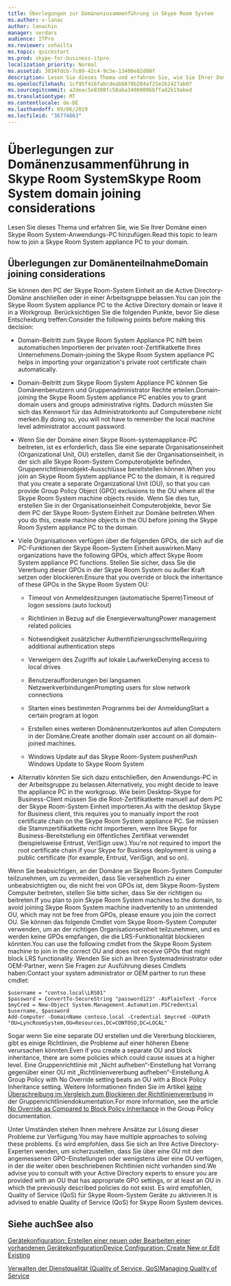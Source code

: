 ```yaml
---
title: Überlegungen zur Domänenzusammenführung in Skype Room System
ms.author: v-lanac
author: lanachin
manager: serdars
audience: ITPro
ms.reviewer: sohailta
ms.topic: quickstart
ms.prod: skype-for-business-itpro
localization_priority: Normal
ms.assetid: 3034fdcb-7c89-42c4-9c5e-13400e82d88f
description: Lesen Sie dieses Thema und erfahren Sie, wie Sie Ihrer Domäne einen Skype Room System-Anwendungs-PC hinzufügen.
ms.openlocfilehash: 1cf95f416fabcdeabb878b204af25e262427ab07
ms.sourcegitcommit: a2deac5e8308fc58aba34060006bffad2b19abed
ms.translationtype: MT
ms.contentlocale: de-DE
ms.lasthandoff: 09/06/2019
ms.locfileid: "36774663"
---
```

# <a name="skype-room-system-domain-joining-considerations"></a><span data-ttu-id="c5a3c-103">Überlegungen zur Domänenzusammenführung in Skype Room System</span><span class="sxs-lookup"><span data-stu-id="c5a3c-103">Skype Room System domain joining considerations</span></span>
 
<span data-ttu-id="c5a3c-104">Lesen Sie dieses Thema und erfahren Sie, wie Sie Ihrer Domäne einen Skype Room System-Anwendungs-PC hinzufügen.</span><span class="sxs-lookup"><span data-stu-id="c5a3c-104">Read this topic to learn how to join a Skype Room System appliance PC to your domain.</span></span>
  
## <a name="domain-joining-considerations"></a><span data-ttu-id="c5a3c-105">Überlegungen zur Domänenteilnahme</span><span class="sxs-lookup"><span data-stu-id="c5a3c-105">Domain joining considerations</span></span>

<span data-ttu-id="c5a3c-106">Sie können den PC der Skype Room-System Einheit an die Active Directory-Domäne anschließen oder in einer Arbeitsgruppe belassen.</span><span class="sxs-lookup"><span data-stu-id="c5a3c-106">You can join the Skype Room System appliance PC to the Active Directory domain or leave it in a Workgroup.</span></span> <span data-ttu-id="c5a3c-107">Berücksichtigen Sie die folgenden Punkte, bevor Sie diese Entscheidung treffen:</span><span class="sxs-lookup"><span data-stu-id="c5a3c-107">Consider the following points before making this decision:</span></span>
  
- <span data-ttu-id="c5a3c-108">Domain-Beitritt zum Skype Room System Appliance PC hilft beim automatischen Importieren der privaten root-Zertifikatkette Ihres Unternehmens.</span><span class="sxs-lookup"><span data-stu-id="c5a3c-108">Domain-joining the Skype Room System appliance PC helps in importing your organization's private root certificate chain automatically.</span></span>
    
- <span data-ttu-id="c5a3c-109">Domain-Beitritt zum Skype Room System Appliance PC können Sie Domänenbenutzern und Gruppenadministrator Rechte erteilen.</span><span class="sxs-lookup"><span data-stu-id="c5a3c-109">Domain-joining the Skype Room System appliance PC enables you to grant domain users and groups administrative rights.</span></span> <span data-ttu-id="c5a3c-110">Dadurch müssten Sie sich das Kennwort für das Administratorkonto auf Computerebene nicht merken.</span><span class="sxs-lookup"><span data-stu-id="c5a3c-110">By doing so, you will not have to remember the local machine level administrator account password.</span></span>
    
- <span data-ttu-id="c5a3c-111">Wenn Sie der Domäne einen Skype Room-systemappliance-PC beitreten, ist es erforderlich, dass Sie eine separate Organisationseinheit (Organizational Unit, OU) erstellen, damit Sie der Organisationseinheit, in der sich alle Skype Room-System Computerobjekte befinden, Gruppenrichtlinienobjekt-Ausschlüsse bereitstellen können.</span><span class="sxs-lookup"><span data-stu-id="c5a3c-111">When you join an Skype Room System appliance PC to the domain, it is required that you create a separate Organizational Unit (OU), so that you can provide Group Policy Object (GPO) exclusions to the OU where all the Skype Room System machine objects reside.</span></span> <span data-ttu-id="c5a3c-112">Wenn Sie dies tun, erstellen Sie in der Organisationseinheit Computerobjekte, bevor Sie dem PC der Skype Room-System Einheit zur Domäne beitreten.</span><span class="sxs-lookup"><span data-stu-id="c5a3c-112">When you do this, create machine objects in the OU before joining the Skype Room System appliance PC to the domain.</span></span>
    
- <span data-ttu-id="c5a3c-113">Viele Organisationen verfügen über die folgenden GPOs, die sich auf die PC-Funktionen der Skype Room-System Einheit auswirken.</span><span class="sxs-lookup"><span data-stu-id="c5a3c-113">Many organizations have the following GPOs, which affect Skype Room System appliance PC functions.</span></span> <span data-ttu-id="c5a3c-114">Stellen Sie sicher, dass Sie die Vererbung dieser GPOs in der Skype Room System ou außer Kraft setzen oder blockieren:</span><span class="sxs-lookup"><span data-stu-id="c5a3c-114">Ensure that you override or block the inheritance of these GPOs in the Skype Room System OU:</span></span> 
    
  - <span data-ttu-id="c5a3c-115">Timeout von Anmeldesitzungen (automatische Sperre)</span><span class="sxs-lookup"><span data-stu-id="c5a3c-115">Timeout of logon sessions (auto lockout)</span></span>
    
  - <span data-ttu-id="c5a3c-116">Richtlinien in Bezug auf die Energieverwaltung</span><span class="sxs-lookup"><span data-stu-id="c5a3c-116">Power management related policies</span></span>
    
  - <span data-ttu-id="c5a3c-117">Notwendigkeit zusätzlicher Authentifizierungsschritte</span><span class="sxs-lookup"><span data-stu-id="c5a3c-117">Requiring additional authentication steps</span></span>
    
  - <span data-ttu-id="c5a3c-118">Verweigern des Zugriffs auf lokale Laufwerke</span><span class="sxs-lookup"><span data-stu-id="c5a3c-118">Denying access to local drives</span></span>
    
  - <span data-ttu-id="c5a3c-119">Benutzeraufforderungen bei langsamen Netzwerkverbindungen</span><span class="sxs-lookup"><span data-stu-id="c5a3c-119">Prompting users for slow network connections</span></span>
    
  - <span data-ttu-id="c5a3c-120">Starten eines bestimmten Programms bei der Anmeldung</span><span class="sxs-lookup"><span data-stu-id="c5a3c-120">Start a certain program at logon</span></span>
    
  - <span data-ttu-id="c5a3c-121">Erstellen eines weiteren Domänennutzerkontos auf allen Computern in der Domäne.</span><span class="sxs-lookup"><span data-stu-id="c5a3c-121">Create another domain user account on all domain-joined machines.</span></span>
    
  - <span data-ttu-id="c5a3c-122">Windows Update auf das Skype Room-System pushen</span><span class="sxs-lookup"><span data-stu-id="c5a3c-122">Push Windows Update to Skype Room System</span></span>
    
- <span data-ttu-id="c5a3c-123">Alternativ könnten Sie sich dazu entschließen, den Anwendungs-PC in der Arbeitsgruppe zu belassen.</span><span class="sxs-lookup"><span data-stu-id="c5a3c-123">Alternatively, you might decide to leave the appliance PC in the workgroup.</span></span> <span data-ttu-id="c5a3c-124">Wie beim Desktop-Skype for Business-Client müssen Sie die Root-Zertifikatkette manuell auf dem PC der Skype Room-System Einheit importieren.</span><span class="sxs-lookup"><span data-stu-id="c5a3c-124">As with the desktop Skype for Business client, this requires you to manually import the root certificate chain on the Skype Room System appliance PC.</span></span> <span data-ttu-id="c5a3c-125">Sie müssen die Stammzertifikatkette nicht importieren, wenn Ihre Skype for Business-Bereitstellung ein öffentliches Zertifikat verwendet (beispielsweise Entrust, VeriSign usw.).</span><span class="sxs-lookup"><span data-stu-id="c5a3c-125">You're not required to import the root certificate chain if your Skype for Business deployment is using a public certificate (for example, Entrust, VeriSign, and so on).</span></span> 
    
<span data-ttu-id="c5a3c-126">Wenn Sie beabsichtigen, an der Domäne an Skype Room-System Computer teilzunehmen, um zu vermeiden, dass Sie versehentlich zu einer unbeabsichtigten ou, die nicht frei von GPOs ist, dem Skype Room-System Computer beitreten, stellen Sie bitte sicher, dass Sie der richtigen ou beitreten.</span><span class="sxs-lookup"><span data-stu-id="c5a3c-126">If you plan to join Skype Room System machines to the domain, to avoid joining Skype Room System machine inadvertently to an unintended OU, which may not be free from GPOs, please ensure you join the correct OU.</span></span> <span data-ttu-id="c5a3c-127">Sie können das folgende Cmdlet vom Skype Room-System Computer verwenden, um an der richtigen Organisationseinheit teilzunehmen, und es werden keine GPOs empfangen, die die LRS-Funktionalität blockieren könnten.</span><span class="sxs-lookup"><span data-stu-id="c5a3c-127">You can use the following cmdlet from the Skype Room System machine to join in the correct OU and does not receive GPOs that might block LRS functionality.</span></span> <span data-ttu-id="c5a3c-128">Wenden Sie sich an Ihren Systemadministrator oder OEM-Partner, wenn Sie Fragen zur Ausführung dieses Cmdlets haben:</span><span class="sxs-lookup"><span data-stu-id="c5a3c-128">Contact your system administrator or OEM partner to run these cmdlet:</span></span>
  
```
$username = "contso.local\LRS01"
$password = ConvertTo-SecureString "password123" -AsPlainText -Force
$myCred = New-Object System.Management.Automation.PSCredential $username, $password
Add-Computer -DomainName contoso.local -Credential $mycred -OUPath "OU=LyncRoomSystem,OU=Resources,DC=CONTOSO,DC=LOCAL"
```

<span data-ttu-id="c5a3c-129">Sogar wenn Sie eine separate OU erstellen und die Vererbung blockieren, gibt es einige Richtlinien, die Probleme auf einer höheren Ebene verursachen könnten.</span><span class="sxs-lookup"><span data-stu-id="c5a3c-129">Even if you create a separate OU and block inheritance, there are some policies which could cause issues at a higher level.</span></span> <span data-ttu-id="c5a3c-130">Eine Gruppenrichtlinie mit „Nicht aufheben“-Einstellung hat Vorrang gegenüber einer OU mit „Richtlinienvererbung aufheben“-Einstellung.</span><span class="sxs-lookup"><span data-stu-id="c5a3c-130">A Group Policy with No Override setting beats an OU with a Block Policy Inheritance setting.</span></span> <span data-ttu-id="c5a3c-131">Weitere Informationen finden Sie im Artikel [keine Überschreibung im Vergleich zum Blockieren der Richtlinienvererbung](https://docs.microsoft.com/previous-versions/windows/it-pro/windows-2000-server/cc978255(v=technet.10)) in der Gruppenrichtliniendokumentation.</span><span class="sxs-lookup"><span data-stu-id="c5a3c-131">For more information, see the article [No Override as Compared to Block Policy Inheritance](https://docs.microsoft.com/previous-versions/windows/it-pro/windows-2000-server/cc978255(v=technet.10)) in the Group Policy documentation.</span></span>
  
<span data-ttu-id="c5a3c-132">Unter Umständen stehen Ihnen mehrere Ansätze zur Lösung dieser Probleme zur Verfügung.</span><span class="sxs-lookup"><span data-stu-id="c5a3c-132">You may have multiple approaches to solving these problems.</span></span> <span data-ttu-id="c5a3c-133">Es wird empfohlen, dass Sie sich an Ihre Active Directory-Experten wenden, um sicherzustellen, dass Sie über eine OU mit den angemessenen GPO-Einstellungen oder wenigstens über eine OU verfügen, in der die weiter oben beschriebenen Richtlinien nicht vorhanden sind.</span><span class="sxs-lookup"><span data-stu-id="c5a3c-133">We advise you to consult with your Active Directory experts to ensure you are provided with an OU that has appropriate GPO settings, or at least an OU in which the previously described policies do not exist.</span></span> <span data-ttu-id="c5a3c-134">Es wird empfohlen, Quality of Service (QoS) für Skype Room-System Geräte zu aktivieren.</span><span class="sxs-lookup"><span data-stu-id="c5a3c-134">It is advised to enable Quality of Service (QoS) for Skype Room System devices.</span></span>

## <a name="see-also"></a><span data-ttu-id="c5a3c-135">Siehe auch</span><span class="sxs-lookup"><span data-stu-id="c5a3c-135">See also</span></span>
  
[<span data-ttu-id="c5a3c-136">Gerätekonfiguration: Erstellen einer neuen oder Bearbeiten einer vorhandenen Gerätekonfiguration</span><span class="sxs-lookup"><span data-stu-id="c5a3c-136">Device Configuration: Create New or Edit Existing</span></span>](../../help-topics/help-lscp/device-configuration-create-new-or-edit-existing.md)

[<span data-ttu-id="c5a3c-137">Verwalten der Dienstqualität (Quality of Service, QoS)</span><span class="sxs-lookup"><span data-stu-id="c5a3c-137">Managing Quality of Service</span></span>](../../plan-your-deployment/network-requirements/network-requirements.md#managing-quality-of-service)
